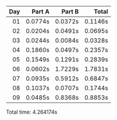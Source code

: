 | Day |  Part A |  Part B |   Total |
|---:|--------:|--------:|--------:|
| 01 | 0.0774s | 0.0372s | 0.1146s |
| 02 | 0.0204s | 0.0491s | 0.0695s |
| 03 | 0.0244s | 0.0084s | 0.0328s |
| 04 | 0.1860s | 0.0497s | 0.2357s |
| 05 | 0.1549s | 0.1291s | 0.2839s |
| 06 | 0.0602s | 1.7229s | 1.7831s |
| 07 | 0.0935s | 0.5912s | 0.6847s |
| 08 | 0.1037s | 0.0707s | 0.1744s |
| 09 | 0.0485s | 0.8368s | 0.8853s |


Total time: 4.264174s
